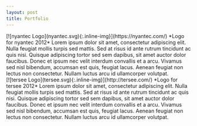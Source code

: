 ```yaml
---
layout: post
title: Portfolio
---
```


<div markdown="1" class="clear">
[![nyantec Logo](nyantec.svg){:.inline-img}](https://nyantec.com/)
*Logo for nyantec 2012* Lorem ipsum dolor sit amet, consectetur adipiscing elit. Nulla feugiat mollis turpis sed mattis. Sed at risus id ante rutrum tincidunt ac quis nisi. Quisque adipiscing tortor sed sem dapibus, sit amet auctor dolor faucibus. Donec et ipsum nec velit interdum convallis et a arcu. Vivamus sed nisl bibendum, accumsan est quis, feugiat lacus. Aenean feugiat non lectus non consectetur. Nullam luctus arcu id ullamcorper volutpat.
</div>

<div markdown="1" class="clear">
[![tersee Logo](tersee.svg){:.inline-img}](http://tersee.com/)
*Logo for tersee 2012* Lorem ipsum dolor sit amet, consectetur adipiscing elit. Nulla feugiat mollis turpis sed mattis. Sed at risus id ante rutrum tincidunt ac quis nisi. Quisque adipiscing tortor sed sem dapibus, sit amet auctor dolor faucibus. Donec et ipsum nec velit interdum convallis et a arcu. Vivamus sed nisl bibendum, accumsan est quis, feugiat lacus. Aenean feugiat non lectus non consectetur. Nullam luctus arcu id ullamcorper volutpat.
</div>

